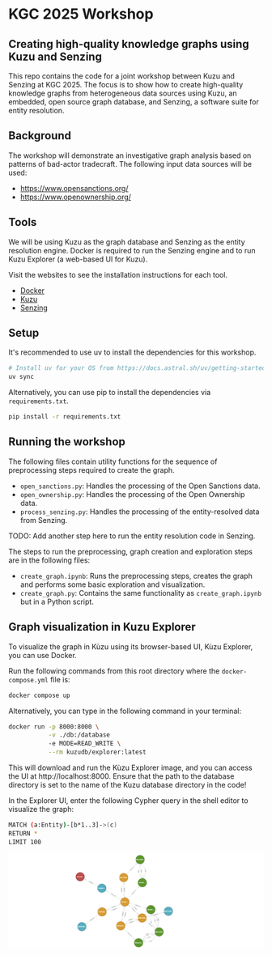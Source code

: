 # KGC 2025 Workshop

## Creating high-quality knowledge graphs using Kuzu and Senzing

This repo contains the code for a joint workshop between Kuzu and Senzing at KGC 2025.
The focus is to show how to create high-quality knowledge graphs from heterogeneous data sources
using Kuzu, an embedded, open source graph database, and Senzing, a software suite for entity resolution.

## Background

The workshop will demonstrate an investigative graph analysis based on patterns of bad-actor tradecraft.
The following input data sources will be used:
  * <https://www.opensanctions.org/>
  * <https://www.openownership.org/>

## Tools

We will be using Kuzu as the graph database and Senzing as the entity resolution engine.
Docker is required to run the Senzing engine and to run Kuzu Explorer (a web-based UI for Kuzu).

Visit the websites to see the installation instructions for each tool.

- [Docker](https://docs.docker.com/desktop/)
- [Kuzu](https://kuzudb.com/)
- [Senzing](https://senzing.com/)

## Setup

It's recommended to use uv to install the dependencies for this workshop.
```bash
# Install uv for your OS from https://docs.astral.sh/uv/getting-started/installation/
uv sync
```

Alternatively, you can use pip to install the dependencies via `requirements.txt`.
```bash
pip install -r requirements.txt
```

## Running the workshop

The following files contain utility functions for the sequence of preprocessing steps required to create the graph.

- `open_sanctions.py`: Handles the processing of the Open Sanctions data.
- `open_ownership.py`: Handles the processing of the Open Ownership data.
- `process_senzing.py`: Handles the processing of the entity-resolved data from Senzing.

TODO: Add another step here to run the entity resolution code in Senzing.

The steps to run the preprocessing, graph creation and exploration steps are in the following files:

- `create_graph.ipynb`: Runs the preprocessing steps, creates the graph and performs some basic exploration and visualization.
- `create_graph.py`: Contains the same functionality as `create_graph.ipynb` but in a Python script.

## Graph visualization in Kuzu Explorer

To visualize the graph in Kùzu using its browser-based UI, Kùzu Explorer, you can use Docker.

Run the following commands from this root directory where the `docker-compose.yml` file is:
```bash
docker compose up
```
Alternatively, you can type in the following command in your terminal:

```bash
docker run -p 8000:8000 \
           -v ./db:/database
           -e MODE=READ_WRITE \
           --rm kuzudb/explorer:latest
```

This will download and run the Kùzu Explorer image, and you can access the UI at http://localhost:8000. Ensure that the path to the database directory is set to the name of the Kuzu database directory
in the code!

In the Explorer UI, enter the following Cypher query in the shell editor to visualize the graph:

```bash
MATCH (a:Entity)-[b*1..3]->(c)
RETURN *
LIMIT 100
```
![](./assets/example-subgraph.png)
